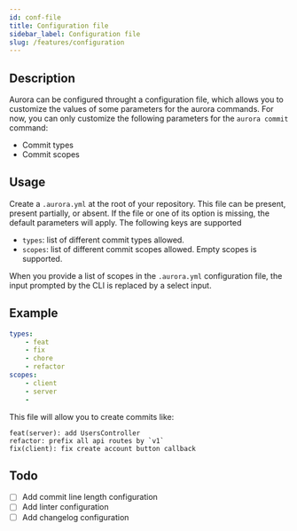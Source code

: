 ```yaml
---
id: conf-file
title: Configuration file
sidebar_label: Configuration file
slug: /features/configuration
---
```


## Description

Aurora can be configured throught a configuration file, which allows you to customize the values of some parameters for the aurora commands. For now, you can only customize the following parameters for the `aurora commit` command:

- Commit types
- Commit scopes

## Usage

Create a `.aurora.yml` at the root of your repository. This file can be present, present partially, or absent. If the file or one of its option is missing, the default parameters will apply. The following keys are supported

- `types`: list of different commit types allowed.
- `scopes`: list of different commit scopes allowed. Empty scopes is supported.

When you provide a list of scopes in the `.aurora.yml` configuration file, the input prompted by the CLI is replaced by a select input.

## Example

```yaml
types:
    - feat
    - fix
    - chore
    - refactor
scopes:
    - client
    - server
    - 
```

This file will allow you to create commits like:

```
feat(server): add UsersController
refactor: prefix all api routes by `v1`
fix(client): fix create account button callback 
```

## Todo

- [ ] Add commit line length configuration
- [ ] Add linter configuration
- [ ] Add changelog configuration